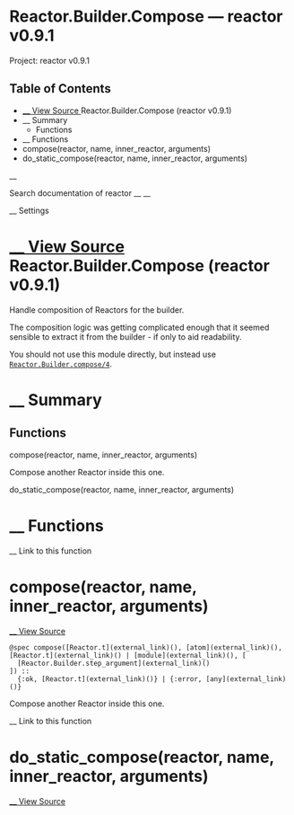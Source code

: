 # Reactor.Builder.Compose — reactor v0.9.1

Project: reactor v0.9.1

## Table of Contents

- [ __ View Source ](external_link) Reactor.Builder.Compose (reactor v0.9.1)
- __ Summary
  - Functions
- __ Functions
- compose(reactor, name, inner_reactor, arguments)
- do_static_compose(reactor, name, inner_reactor, arguments)

__

Search documentation of reactor __ __

__ Settings

#  [ __ View Source ](external_link) Reactor.Builder.Compose (reactor v0.9.1)

Handle composition of Reactors for the builder.

The composition logic was getting complicated enough that it seemed sensible to extract it from the builder - if only to aid readability.

You should not use this module directly, but instead use [`Reactor.Builder.compose/4`](external_link).

#  __ Summary

##  Functions

compose(reactor, name, inner_reactor, arguments)

Compose another Reactor inside this one.

do_static_compose(reactor, name, inner_reactor, arguments)

#  __ Functions

__ Link to this function

# compose(reactor, name, inner_reactor, arguments)

[ __ View Source ](external_link)
    
    
    @spec compose([Reactor.t](external_link)(), [atom](external_link)(), [Reactor.t](external_link)() | [module](external_link)(), [
      [Reactor.Builder.step_argument](external_link)()
    ]) ::
      {:ok, [Reactor.t](external_link)()} | {:error, [any](external_link)()}

Compose another Reactor inside this one.

__ Link to this function

# do_static_compose(reactor, name, inner_reactor, arguments)

[ __ View Source ](external_link)
